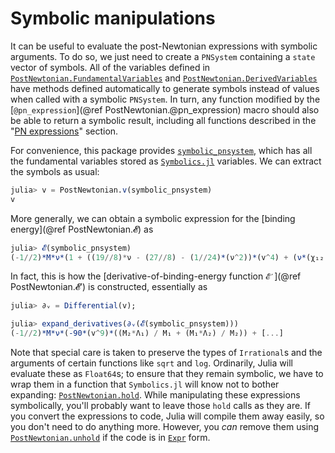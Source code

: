 # Symbolic manipulations

It can be useful to evaluate the post-Newtonian expressions with symbolic
arguments.  To do so, we just need to create a `PNSystem` containing a `state`
vector of symbols.  All of the variables defined in
[`PostNewtonian.FundamentalVariables`](@ref "Fundamental variables") and
[`PostNewtonian.DerivedVariables`](@ref "Derived variables") have methods defined
automatically to generate symbols instead of values when called with a symbolic
`PNSystem`.  In turn, any function modified by the
[`@pn_expression`](@ref PostNewtonian.@pn_expression) macro should
also be able to return a symbolic result, including all functions described in
the "[PN expressions](@ref)" section.

For convenience, this package provides [`symbolic_pnsystem`](@ref), which has
all the fundamental variables stored as
[`Symbolics.jl`](https://symbolics.juliasymbolics.org/) variables.  We can
extract the symbols as usual:
```julia
julia> v = PostNewtonian.v(symbolic_pnsystem)
v
```
More generally, we can obtain a symbolic expression for the [binding energy](@ref
PostNewtonian.𝓔) as
```julia
julia> 𝓔(symbolic_pnsystem)
(-1//2)*M*ν*(1 + ((19//8)*ν - (27//8) - (1//24)*(ν^2))*(v^4) + (ν*(χ₁₂ + 6(χₐₗ^2)) + [...]
```
In fact, this is how the [derivative-of-binding-energy function `𝓔′`](@ref
PostNewtonian.𝓔′) is constructed, essentially as
```julia
julia> ∂ᵥ = Differential(v);

julia> expand_derivatives(∂ᵥ(𝓔(symbolic_pnsystem)))
(-1//2)*M*ν*(-90*(v^9)*((M₂*Λ₁) / M₁ + (M₁*Λ₂) / M₂)) + [...]
```

Note that special care is taken to preserve the types of `Irrational`s and the
arguments of certain functions like `sqrt` and `log`.  Ordinarily, Julia will
evaluate these as `Float64`s; to ensure that they remain symbolic, we have to
wrap them in a function that `Symbolics.jl` will know not to bother expanding:
[`PostNewtonian.hold`](@ref).  While manipulating these expressions
symbolically, you'll probably want to leave those `hold` calls as they are.  If
you convert the expressions to code, Julia will compile them away easily, so you
don't need to do anything more.  However, you *can* remove them using
[`PostNewtonian.unhold`](@ref) if the code is in
[`Expr`](https://docs.julialang.org/en/v1/manual/metaprogramming/#Program-representation)
form.
